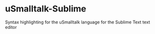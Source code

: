 # uSmalltalk-Sublime
Syntax highlighting for the uSmalltalk language for the Sublime Text text editor 
